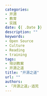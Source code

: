 ```yaml
---
categories:
- 开源
- 教育
- 实践
date: {{ .Date }}
description: ""
keywords:
- Open Source
- Culture
- Reading
- training
tags:
- 培训教案
- 开源之道
title: "开源之道"
url: ""
authors:
- 「开源之道」·适兕
---
```

